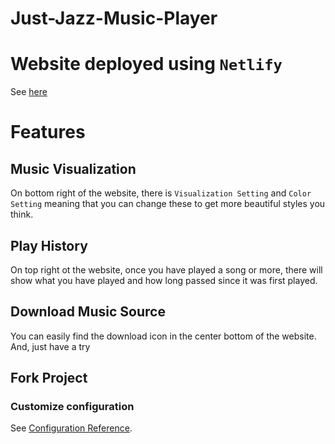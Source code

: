 # Just-Jazz-Music-Player

# Website deployed using `Netlify`

See [here]()
# Features

## Music Visualization

On  bottom right of the website, there is `Visualization Setting` and `Color Setting` meaning that you can change these to get more beautiful styles you think.

## Play History

On top right ot the website, once you have played a song or more, there will show what you have played and how long passed since it was first played.

## Download Music Source

You can easily find the download icon in the center bottom of the website. And, just have a try
## Fork Project

### Customize configuration
See [Configuration Reference](https://cli.vuejs.org/config/).
